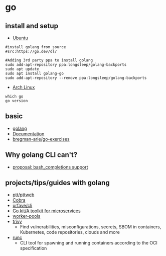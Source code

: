 # go

## install and setup

* [Ubuntu](https://github.com/golang/go/wiki/Ubuntu)

```shell
#install golang from source
#src:https://go.dev/dl/

#Adding 3rd party ppa to install golang
sudo add-apt-repository ppa:longsleep/golang-backports
sudo apt update
sudo apt install golang-go
sudo add-apt-repository --remove ppa:longsleep/golang-backports
```

* [Arch Linux](https://wiki.archlinux.org/title/Go)

```shell
which go
go version

```


## basic

* [golang](https://roadmap.sh/golang)
* [Documentation](https://go.dev/doc/)
* [bregman-arie/go-exercises](https://github.com/bregman-arie/go-exercises)

## Why golang CLI can't?

* [proposal: bash_completions support](https://github.com/golang/go/issues/58598)

## projects/tips/guides with golang

* [ptt/pttweb](https://github.com/ptt/pttweb)
* [Cobra](https://github.com/spf13/cobra)
* [urfave/cli](https://github.com/urfave/cli)
* [Go kit/A toolkit for microservices](https://gokit.io/)
* [worker-pools](https://gobyexample.com/worker-pools)
* [trivy](https://github.com/aquasecurity/trivy)
    * Find vulnerabilities, misconfigurations, secrets, SBOM in containers, Kubernetes, code repositories, clouds and more 
* [runc](https://github.com/opencontainers/runc)
    * CLI tool for spawning and running containers according to the OCI specification